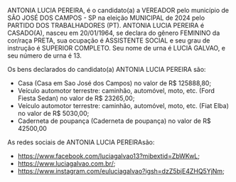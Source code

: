 ANTONIA LUCIA PEREIRA, é o candidato(a) a VEREADOR pelo município de SÃO JOSÉ DOS CAMPOS - SP na eleição MUNICIPAL de 2024 pelo PARTIDO DOS TRABALHADORES (PT). ANTONIA LUCIA PEREIRA é CASADO(A), nasceu em 20/01/1964, se declara do gênero FEMININO da cor/raça PRETA, sua ocupação é ASSISTENTE SOCIAL e seu grau de instrução é SUPERIOR COMPLETO. Seu nome de urna é LUCIA GALVAO, e seu número de urna é 13.

Os bens declarados do candidato(a) ANTONIA LUCIA PEREIRA são: 
- Casa (Casa em Sao José dos Campos) no valor de R$ 125888,80;
- Veículo automotor terrestre: caminhão, automóvel, moto, etc. (Ford Fiesta Sedan) no valor de R$ 23265,00;
- Veículo automotor terrestre: caminhão, automóvel, moto, etc. (Fiat Elba) no valor de R$ 5030,00;
- Caderneta de poupança (Caderneta de poupança) no valor de R$ 42500,00

As redes sociais de ANTONIA LUCIA PEREIRAsão:
- https://www.facebook.com/luciagalvao13?mibextid=ZbWKwL;
- https://www.luciagalvao.com.br/;
- https://www.instagram.com/euluciagalvao?igsh=dzZ5bjE4ZHQ5YjNm;